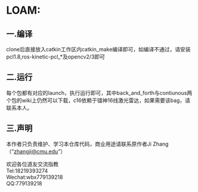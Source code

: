 # LOAM: 
## 一.编译  
clone后直接放入catkin工作区内catkin_make编译即可，如编译不通过，请安装pcl1.8,ros-kinetic-pcl_*及opencv2/3即可  

## 二.运行  
每个包都有对应的launch，执行运行即可，其中back_and_forth与contiunous两个包的wiki上仍然可以下载，c16依赖于镭神16线激光雷达，如果需要该bag，请联系本人。 

## 三.声明  
本作者只负责维护、学习本仓库代码，商业用途请联系原作者Ji Zhang（“zhangji@cmu.edu”）

欢迎各位道友交流指教  
Tel:18219393274  
Wechat:wbx779139218  
QQ:779139218  